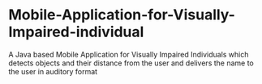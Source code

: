 # Mobile-Application-for-Visually-Impaired-individual
A Java based Mobile Application for Visually Impaired Individuals which detects objects and their distance from the user and delivers the name to the user in auditory format
